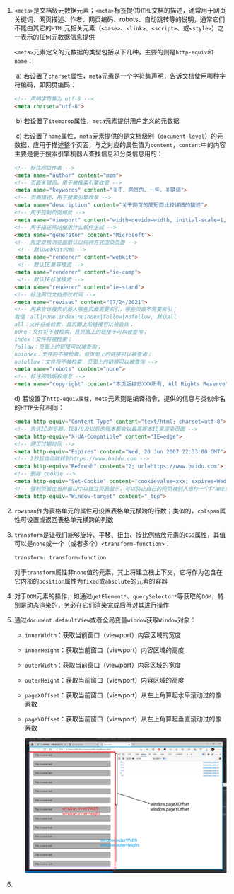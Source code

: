 1. `<meta>`是文档级元数据元素；`<meta>`标签提供`HTML`文档的描述，通常用于网页关键词、网页描述、作者、网页编码、robots、自动跳转等的说明，通常它们不能由其它的`HTML`元相关元素（`<base>`、`<link>`、`<script>`、或`<style>`）之一表示的任何元数据信息提供

   

   `<meta>`元素定义的元数据的类型包括以下几种，主要的则是`http-equiv`和`name`：

   ​	a) 若设置了`charset`属性，`meta`元素是一个字符集声明，告诉文档使用哪种字符编码，即网页编码：

   ```html
   <!-- 声明字符集为 utf-8 -->
   <meta charset="utf-8">
   ```

   ​	b) 若设置了`itemprop`属性，`meta`元素提供用户定义的元数据

   ​	c) 若设置了`name`属性，`meta`元素提供的是文档级别（`document-level`）的元数据，应用于描述整个页面，与之对应的属性值为`content`，`content`中的内容主要是便于搜索引擎机器人查找信息和分类信息用的：

   ```html
   <!-- 标注网页作者 -->
   <meta name="author" content="mzm">
   <!-- 页面关键词，用于被搜索引擎收录 -->
   <meta name="keywords" content="关于、网页的、一些、关键词">
   <!-- 页面描述，用于搜索引擎收录 -->
   <meta name="description" content="关于网页的简短而比较详细的描述">
   <!-- 用于控制页面缩放 -->
   <meta name="viewport" content="width=devide-width, initial-scale=1, maximum-scale=1, minimum-scale=1, user-scalable=no">
   <!-- 用于描述网站使用什么软件生成 -->
   <meta name="generator" content="Microsoft">
   <!-- 指定双核浏览器默认以何种方式渲染页面 -->
   	<!-- 默认webkit内核 -->
   <meta name="renderer" content="webkit">
   	<!-- 默认IE兼容模式 -->
   <meta name="renderer" content="ie-comp">
   	<!-- 默认IE标准模式 -->
   <meta name="renderer" content="ie-stand">
   <!-- 标注网页文档修改时间 -->
   <meta name="revised" content="07/24/2021">
   <!-- 用来告诉搜索机器人哪些页面需要索引，哪些页面不需要索引；
   取值：all|none|index|noindex|follow|nofollow, 默认all
   all：文件将被检索，且页面上的链接可以被查询；
   none：文件将不被检索，且页面上的链接不可以被查询；
   index：文件将被检索；
   follow：页面上的链接可以被查询；
   noindex：文件将不被检索，但页面上的链接可以被查询；
   nofollow：文件将不被检索，页面上的链接可以被查询 -->
   <meta name="robots" content="none">
   <!-- 标注网站版权信息 -->
   <meta name="copyright" content="本页版权归XXX所有, All Rights Reserve">
   ```

   d) 若设置了`http-equiv属性`，`meta`元素则是编译指令，提供的信息与类似命名的`HTTP`头部相同：

   ```html
   <meta http-equiv="Content-Type" content="text/html; charset=utf-8">
   <!-- 告诉IE浏览器，IE8/9及以后的版本都会以最高版本IE来渲染页面 -->
   <meta http-equiv="X-UA-Compatible" content="IE=edge">
   <!-- 网页过期时间 -->
   <meta http-equiv="Expires" content="Wed, 20 Jun 2007 22:33:00 GMT">
   <!-- 2秒后自动跳转到https://www.baidu.com -->
   <meta http-equiv="Refresh" content="2; url=https://www.baidu.com">
   <!-- 删除 cookie -->
   <meta http-equiv="Set-Cookie" content="cookievalue=xxx; expires=Wednesday, 20-Jun-2007 22:33:00 GMT; path=/">
   <!-- 强制页面在当前窗口中以独立页面显示，可以防止自己的网页被别人当作一个frame页调用 -->
   <meta http-equiv="Window-target" content="_top">
   ```

   

2. `rowspan`作为表格单元的属性可设置表格单元横跨的行数；类似的，`colspan`属性可设置或返回表格单元横跨的列数

3. `transform`是让我们能够旋转、平移、扭曲、按比例缩放元素的`CSS`属性，其值可以是`none`或一个（或者多个）`<transform-function>`：

   ```css
   transform: transform-function
   ```

   对于`transform`属性非`none`值的元素，其上将建立栈上下文，它将作为包含在它内部的`position`属性为`fixed`或`absolute`的元素的容器

4. 对于`DOM`元素的操作，如通过`getElement*`、`querySelector*`等获取的`DOM`，特别是动态渲染的，务必在它们渲染完成后再对其进行操作

5. 通过`document.defaultView`或者全局变量`window`获取`Window`对象：

   * `innerWidth`：获取当前窗口（viewport）内容区域的宽度

   * `innerHeight`：获取当前窗口（viewport）内容区域的高度

   * `outerWidth`：获取当前窗口（viewport）内容区域的宽度

   * `outerHeight`：获取当前窗口（viewport）内容区域的高度

   * `pageXOffset`：获取当前窗口（viewport）从左上角算起水平滚动过的像素数

   * `pageYOffset`：获取当前窗口（viewport）从左上角算起垂直滚动过的像素数

     ![image-20210815181349677](.\images\image-20210815181349677.png)

6. 
